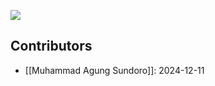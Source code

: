 ![](https://www.youtube.com/watch?v=O1fIC4N_HVw)

## Contributors
- [[Muhammad Agung Sundoro]]: 2024-12-11